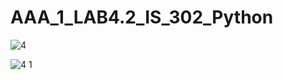 # AAA_1_LAB4.2_IS_302_Python

![4](https://user-images.githubusercontent.com/75249457/209157999-1c24cdf9-2d10-4c35-8ac4-2b289f482814.jpg)


![4 1](https://user-images.githubusercontent.com/75249457/209158012-0ceed0b1-e1b3-4725-a30f-93a7dc94a47f.jpg)
